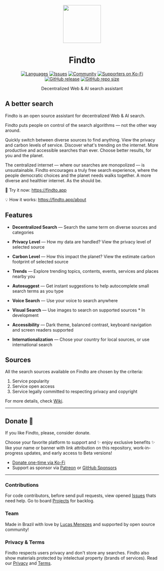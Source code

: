 <div align="center">
<a href="https://findto.app/?utm_source=findto_repo">
<img height="124" src="https://findto.app/icon.svg">
</a>
</div>

<h1 align="center">Findto</h1>

<p align="center">
<a href="https://findto.app" target="_blank"><img alt="Languages" src="https://img.shields.io/badge/translations-2-ffdb56?logo=json&logoColor=white"></a>
<a href="https://github.com/lucasm/findto/issues" target="_blank"><img alt="Issues" src="https://img.shields.io/github/issues/lucasm/findto?color=ff5c5c&logo=github&logoColor=white"></a>
<a href="https://discord.gg/gEDm5MU6pq" target="_blank"><img alt="Community" src="https://img.shields.io/discord/866829154032812073?color=bc86ff&label=Discord&logo=discord&logoColor=white"></a>
<a href="https://ko-fi.com/findto" target="_blank"><img alt="Supporters on Ko-Fi" src="https://img.shields.io/badge/KoFi-1-1491de?logo=kofi&logoColor=white"></a>
<a href="https://github.com/lucasm/findto" target="_blank"><img alt="GitHub release" src="https://img.shields.io/github/v/release/lucasm/findto?label=version&color=37bf5d&logo=github&logoColor=white"></a>
<a href="https://github.com/lucasm/findto" target="_blank"><img alt="GitHub repo size" src="https://img.shields.io/github/repo-size/lucasm/findto?label=size&color=37bf5d&logo=github&logoColor=white"></a>
</p>

<p align="center">
Decentralized Web & AI search assistant<br>
</p>

## A better search

Findto is an open source assistant for decentralized Web & AI search.

Findto puts people on control of the search algorithms — not the other way around.

Quickly switch between diverse sources to find anything. View the privacy and carbon levels of service. Discover what's trending on the internet. More productive and accessible searches than ever. Choose better results, for you and the planet.

The centralized internet — where our searches are monopolized — is unsustainable. Findto encourages a truly free search experience, where the people democratic choices and the planet needs walks together. A more diverse and healthier internet. As the should be.

🔎 Try it now: https://findto.app

💡 How it works: https://findto.app/about

## Features

- **Decentralized Search** — Search the same term on diverse sources and categories

- **Privacy Level** — How my data are handled? View the privacy level of selected source

- **Carbon Level** — How this impact the planet? View the estimate carbon footprint of selected source

- **Trends** — Explore trending topics, contents, events, services and places nearby you

- **Autosuggest** — Get instant suggestions to help autocomplete small search terms as you type

- **Voice Search** — Use your voice to search anywhere

- **Visual Search** — Use images to search on supported sources \* In development

- **Accessibility** — Dark theme, balanced contrast, keyboard navigation and screen readers supported

- **Internationalization** — Chose your country for local sources, or use international search

## Sources

All the search sources available on Findto are chosen by the criteria:

1.  Service popularity
1.  Service open access
1.  Service legally committed to respecting privacy and copyright

For more details, check [Wiki](https://github.com/lucasm/findto/wiki).

---

## Donate 💛

If you like Findto, please, consider donate.

Choose your favorite platform to support and ✨ enjoy exclusive benefits ✨ like your name or banner with link attribution on this repository, work-in-progress updates, and early access to Beta versions!

- [Donate one-time via Ko-Fi](https://ko-fi.com/findto)
- Support as sponsor via [ Patreon](https://patreon.com/lucasm) or [GitHub Sponsors](https://github.com/sponsors/lucasm)

---

### Contributions

For code contributors, before send pull requests, view opened [Issues](https://github.com/lucasm/findto/issues) thats need help. Go to board [Projects](https://github.com/lucasm/findto/projects) for backlog.

### Team

Made in Brazil with love by [Lucas Menezes](https://lucasm.dev/?utm_source=findto_app) and supported by open source community!

### Privacy & Terms

Findto respects users privacy and don't store any searches. Findto also show materials protected by intelectual property (brands of services). Read our [Privacy](https://findto.app/privacy) and [Terms](https://findto.app/terms).
